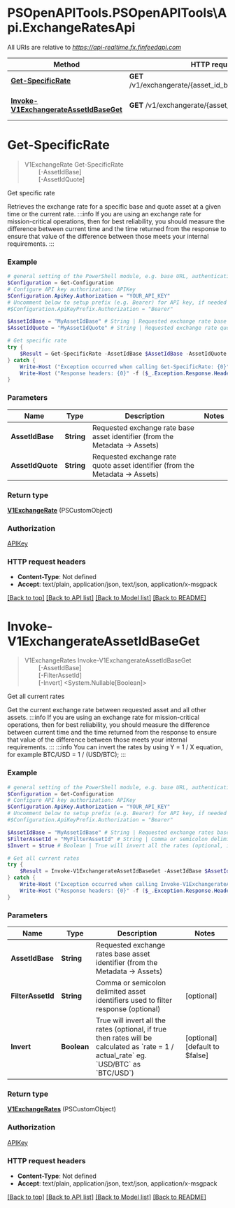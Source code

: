 # PSOpenAPITools.PSOpenAPITools\Api.ExchangeRatesApi

All URIs are relative to *https://api-realtime.fx.finfeedapi.com*

Method | HTTP request | Description
------------- | ------------- | -------------
[**Get-SpecificRate**](ExchangeRatesApi.md#Get-SpecificRate) | **GET** /v1/exchangerate/{asset_id_base}/{asset_id_quote} | Get specific rate
[**Invoke-V1ExchangerateAssetIdBaseGet**](ExchangeRatesApi.md#Invoke-V1ExchangerateAssetIdBaseGet) | **GET** /v1/exchangerate/{asset_id_base} | Get all current rates


<a id="Get-SpecificRate"></a>
# **Get-SpecificRate**
> V1ExchangeRate Get-SpecificRate<br>
> &nbsp;&nbsp;&nbsp;&nbsp;&nbsp;&nbsp;&nbsp;&nbsp;[-AssetIdBase] <String><br>
> &nbsp;&nbsp;&nbsp;&nbsp;&nbsp;&nbsp;&nbsp;&nbsp;[-AssetIdQuote] <String><br>

Get specific rate

Retrieves the exchange rate for a specific base and quote asset at a given time or the current rate.                :::info  If you are using an exchange rate for mission-critical operations, then for best reliability, you should measure the difference between current time and the time returned from the response to ensure that value of the difference between those meets your internal requirements.  :::

### Example
```powershell
# general setting of the PowerShell module, e.g. base URL, authentication, etc
$Configuration = Get-Configuration
# Configure API key authorization: APIKey
$Configuration.ApiKey.Authorization = "YOUR_API_KEY"
# Uncomment below to setup prefix (e.g. Bearer) for API key, if needed
#$Configuration.ApiKeyPrefix.Authorization = "Bearer"

$AssetIdBase = "MyAssetIdBase" # String | Requested exchange rate base asset identifier (from the Metadata -> Assets)
$AssetIdQuote = "MyAssetIdQuote" # String | Requested exchange rate quote asset identifier (from the Metadata -> Assets)

# Get specific rate
try {
    $Result = Get-SpecificRate -AssetIdBase $AssetIdBase -AssetIdQuote $AssetIdQuote
} catch {
    Write-Host ("Exception occurred when calling Get-SpecificRate: {0}" -f ($_.ErrorDetails | ConvertFrom-Json))
    Write-Host ("Response headers: {0}" -f ($_.Exception.Response.Headers | ConvertTo-Json))
}
```

### Parameters

Name | Type | Description  | Notes
------------- | ------------- | ------------- | -------------
 **AssetIdBase** | **String**| Requested exchange rate base asset identifier (from the Metadata -&gt; Assets) | 
 **AssetIdQuote** | **String**| Requested exchange rate quote asset identifier (from the Metadata -&gt; Assets) | 

### Return type

[**V1ExchangeRate**](V1ExchangeRate.md) (PSCustomObject)

### Authorization

[APIKey](../README.md#APIKey)

### HTTP request headers

 - **Content-Type**: Not defined
 - **Accept**: text/plain, application/json, text/json, application/x-msgpack

[[Back to top]](#) [[Back to API list]](../README.md#documentation-for-api-endpoints) [[Back to Model list]](../README.md#documentation-for-models) [[Back to README]](../README.md)

<a id="Invoke-V1ExchangerateAssetIdBaseGet"></a>
# **Invoke-V1ExchangerateAssetIdBaseGet**
> V1ExchangeRates Invoke-V1ExchangerateAssetIdBaseGet<br>
> &nbsp;&nbsp;&nbsp;&nbsp;&nbsp;&nbsp;&nbsp;&nbsp;[-AssetIdBase] <String><br>
> &nbsp;&nbsp;&nbsp;&nbsp;&nbsp;&nbsp;&nbsp;&nbsp;[-FilterAssetId] <String><br>
> &nbsp;&nbsp;&nbsp;&nbsp;&nbsp;&nbsp;&nbsp;&nbsp;[-Invert] <System.Nullable[Boolean]><br>

Get all current rates

Get the current exchange rate between requested asset and all other assets.                :::info  If you are using an exchange rate for mission-critical operations, then for best reliability, you should measure the difference between current time and the time returned from the response to ensure that value of the difference between those meets your internal requirements.  :::                :::info  You can invert the rates by using Y = 1 / X equation, for example BTC/USD = 1 / (USD/BTC);  :::

### Example
```powershell
# general setting of the PowerShell module, e.g. base URL, authentication, etc
$Configuration = Get-Configuration
# Configure API key authorization: APIKey
$Configuration.ApiKey.Authorization = "YOUR_API_KEY"
# Uncomment below to setup prefix (e.g. Bearer) for API key, if needed
#$Configuration.ApiKeyPrefix.Authorization = "Bearer"

$AssetIdBase = "MyAssetIdBase" # String | Requested exchange rates base asset identifier (from the Metadata -> Assets)
$FilterAssetId = "MyFilterAssetId" # String | Comma or semicolon delimited asset identifiers used to filter response (optional) (optional)
$Invert = $true # Boolean | True will invert all the rates (optional, if true then rates will be calculated as `rate = 1 / actual_rate` eg. `USD/BTC` as `BTC/USD`) (optional) (default to $false)

# Get all current rates
try {
    $Result = Invoke-V1ExchangerateAssetIdBaseGet -AssetIdBase $AssetIdBase -FilterAssetId $FilterAssetId -Invert $Invert
} catch {
    Write-Host ("Exception occurred when calling Invoke-V1ExchangerateAssetIdBaseGet: {0}" -f ($_.ErrorDetails | ConvertFrom-Json))
    Write-Host ("Response headers: {0}" -f ($_.Exception.Response.Headers | ConvertTo-Json))
}
```

### Parameters

Name | Type | Description  | Notes
------------- | ------------- | ------------- | -------------
 **AssetIdBase** | **String**| Requested exchange rates base asset identifier (from the Metadata -&gt; Assets) | 
 **FilterAssetId** | **String**| Comma or semicolon delimited asset identifiers used to filter response (optional) | [optional] 
 **Invert** | **Boolean**| True will invert all the rates (optional, if true then rates will be calculated as &#x60;rate &#x3D; 1 / actual_rate&#x60; eg. &#x60;USD/BTC&#x60; as &#x60;BTC/USD&#x60;) | [optional] [default to $false]

### Return type

[**V1ExchangeRates**](V1ExchangeRates.md) (PSCustomObject)

### Authorization

[APIKey](../README.md#APIKey)

### HTTP request headers

 - **Content-Type**: Not defined
 - **Accept**: text/plain, application/json, text/json, application/x-msgpack

[[Back to top]](#) [[Back to API list]](../README.md#documentation-for-api-endpoints) [[Back to Model list]](../README.md#documentation-for-models) [[Back to README]](../README.md)

